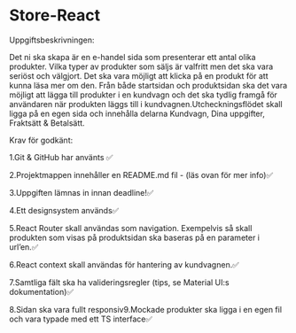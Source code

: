 # Store-React 
Uppgiftsbeskrivningen:

Det ni ska skapa är en e-handel sida som presenterar ett antal olika produkter. Vilka typer av produkter som säljs är valfritt men det ska vara seriöst och välgjort. Det ska vara möjligt att klicka på en produkt för att kunna läsa mer om den. Från både startsidan och produktsidan ska det vara möjligt att lägga till produkter i en kundvagn och det ska tydlig framgå för användaren när produkten läggs till i kundvagnen.Utcheckningsflödet skall ligga på en egen sida och innehålla delarna Kundvagn, Dina uppgifter, Fraktsätt & Betalsätt.

Krav för godkänt:

1.Git & GitHub har använts ✅

2.Projektmappen innehåller en README.md fil - (läs ovan för mer info)✅

3.Uppgiften lämnas in innan deadline!✅

4.Ett designsystem används✅

5.React Router skall användas som navigation. Exempelvis så skall produkten som visas på produktsidan ska baseras på en parameter i url’en.✅

6.React context skall användas för hantering av kundvagnen.✅

7.Samtliga fält ska ha valideringsregler (tips, se Material UI:s dokumentation)✅

8.Sidan ska vara fullt responsiv9.Mockade produkter ska ligga i en egen fil och vara typade med ett TS interface✅
